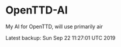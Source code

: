 # OpenTTD-AI
My AI for OpenTTD, will use primarily air

Latest backup: Sun Sep 22 11:27:01 UTC 2019
